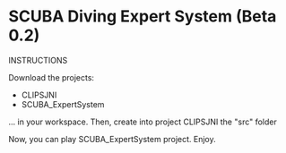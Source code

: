 SCUBA Diving Expert System (Beta 0.2)
=========================

INSTRUCTIONS

Download the projects:

  - CLIPSJNI
  - SCUBA_ExpertSystem

... in your workspace. Then, create into project CLIPSJNI the "src" folder

Now, you can play SCUBA_ExpertSystem project. Enjoy.
